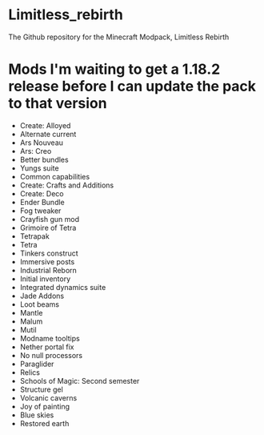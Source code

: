 # Limitless_rebirth
The Github repository for the Minecraft Modpack, Limitless Rebirth


# Mods I'm waiting to get a 1.18.2 release before I can update the pack to that version
- Create: Alloyed
- Alternate current
- Ars Nouveau
- Ars: Creo
- Better bundles
- Yungs suite
- Common capabilities
- Create: Crafts and Additions
- Create: Deco
- Ender Bundle
- Fog tweaker
- Crayfish gun mod
- Grimoire of Tetra
- Tetrapak
- Tetra
- Tinkers construct
- Immersive posts
- Industrial Reborn
- Initial inventory
- Integrated dynamics suite
- Jade Addons
- Loot beams
- Mantle
- Malum
- Mutil
- Modname tooltips
- Nether portal fix
- No null processors
- Paraglider
- Relics
- Schools of Magic: Second semester
- Structure gel
- Volcanic caverns
- Joy of painting
- Blue skies
- Restored earth
 

